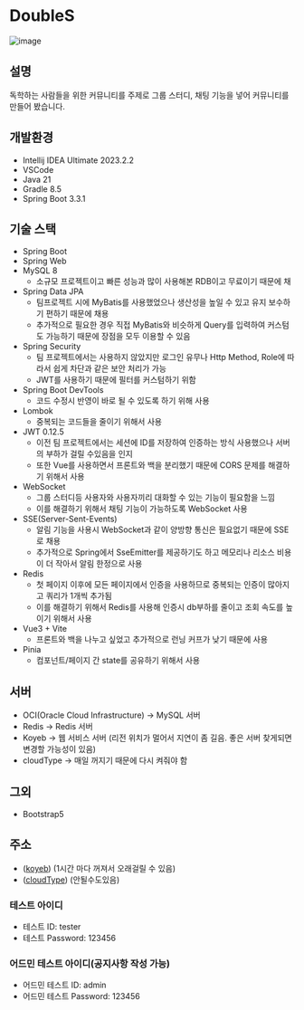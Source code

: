 # DoubleS
![image](https://github.com/user-attachments/assets/d00b3129-6ea4-4810-b2f7-d8f2e90a391f)

## 설명
독학하는 사람들을 위한 커뮤니티를 주제로 그룹 스터디, 채팅 기능을 넣어 커뮤니티를 만들어 봤습니다.

## 개발환경
* Intellij IDEA Ultimate 2023.2.2
* VSCode
* Java 21
* Gradle 8.5
* Spring Boot 3.3.1

## 기술 스택
* Spring Boot
* Spring Web
* MySQL 8
  * 소규모 프로젝트이고 빠른 성능과 많이 사용해본 RDB이고 무료이기 때문에 채
* Spring Data JPA
  * 팀프로젝트 시에 MyBatis를 사용했었으나 생산성을 높일 수 있고 유지 보수하기 편하기 때문에 채용
  * 추가적으로 필요한 경우 직접 MyBatis와 비슷하게 Query를 입력하여 커스텀도 가능하기 때문에 장점을 모두 이용할 수 있음
* Spring Security
  * 팀 프로젝트에서는 사용하지 않았지만 로그인 유무나 Http Method, Role에 따라서 쉽게 차단과 같은 보안 처리가 가능
  * JWT를 사용하기 때문에 필터를 커스텀하기 위함
* Spring Boot DevTools
  * 코드 수정시 반영이 바로 될 수 있도록 하기 위해 사용
* Lombok
  * 중복되는 코드들을 줄이기 위해서 사용
* JWT 0.12.5
  * 이전 팀 프로젝트에서는 세션에 ID를 저장하여 인증하는 방식 사용했으나 서버의 부하가 걸릴 수있음을 인지
  * 또한 Vue를 사용하면서 프론트와 백을 분리했기 때문에 CORS 문제를 해결하기 위해서 사용
* WebSocket
  * 그룹 스터디등 사용자와 사용자끼리 대화할 수 있는 기능이 필요함을 느낌
  * 이를 해결하기 위해서 채팅 기능이 가능하도록 WebSocket 사용
* SSE(Server-Sent-Events)
  * 알림 기능을 사용시 WebSocket과 같이 양방향 통신은 필요없기 때문에 SSE로 채용
  * 추가적으로 Spring에서 SseEmitter를 제공하기도 하고 메모리나 리소스 비용이 더 작아서 알림 한정으로 사용
* Redis
  * 첫 페이지 이후에 모든 페이지에서 인증을 사용하므로 중복되는 인증이 많아지고 쿼리가 1개씩 추가됨
  * 이를 해결하기 위해서 Redis를 사용해 인증시 db부하를 줄이고 조회 속도를 높이기 위해서 사용
* Vue3 + Vite
  * 프론트와 백을 나누고 싶었고 추가적으로 런닝 커프가 낮기 때문에 사용
* Pinia
  * 컴포넌트/페이지 간 state를 공유하기 위해서 사용 

## 서버
* OCI(Oracle Cloud Infrastructure) -> MySQL 서버
* Redis -> Redis 서버
* Koyeb -> 웹 서비스 서버 (리전 위치가 멀어서 지연이 좀 길음. 좋은 서버 찾게되면 변경할 가능성이 있음)
* cloudType -> 매일 꺼지기 때문에 다시 켜줘야 함

## 그외
* Bootstrap5

## 주소
* ([koyeb](https://yeasty-kalie-hyeon-7cf77d77.koyeb.app/login)) (1시간 마다 꺼져서 오래걸릴 수 있음)
* ([cloudType](https://port-0-doubles-lyfraywr77b765d8.sel5.cloudtype.app/login)) (안될수도있음)

### 테스트 아이디
* 테스트 ID: tester
* 테스트 Password: 123456
### 어드민 테스트 아이디(공지사항 작성 가능)
* 어드민 테스트 ID: admin
* 어드민 테스트 Password: 123456

